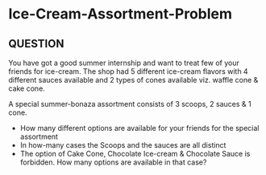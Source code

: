 # Ice-Cream-Assortment-Problem

## QUESTION

You have got a good summer internship and want to treat few of your friends for ice-cream. The shop had 5 different ice-cream flavors with 4 different sauces available and 2 types of cones available viz. waffle cone & cake cone.

A special summer-bonaza assortment consists of 3 scoops, 2 sauces & 1 cone.
- How many different options are available for your friends for the special assortment
- In how-many cases the Scoops and the sauces are all distinct
- The option of Cake Cone, Chocolate Ice-cream & Chocolate Sauce is forbidden. How many options are available in that case?
